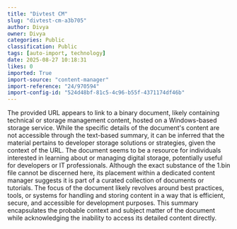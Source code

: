 ```yaml
---
title: "Divtest CM"
slug: "divtest-cm-a3b705"
author: Divya
owner: Divya
categories: Public
classification: Public
tags: [auto-import, technology]
date: 2025-08-27 10:18:31
likes: 0
imported: True 
import-source: "content-manager"
import-reference: "24/970594"
import-config-id: "524d48bf-81c5-4c96-b55f-4371174df46b"
---
```


The provided URL appears to link to a binary document, likely containing technical or storage management content, hosted on a Windows-based storage service. While the specific details of the document's content are not accessible through the text-based summary, it can be inferred that the material pertains to developer storage solutions or strategies, given the context of the URL. The document seems to be a resource for individuals interested in learning about or managing digital storage, potentially useful for developers or IT professionals. Although the exact substance of the 1.bin file cannot be discerned here, its placement within a dedicated content manager suggests it is part of a curated collection of documents or tutorials. The focus of the document likely revolves around best practices, tools, or systems for handling and storing content in a way that is efficient, secure, and accessible for development purposes. This summary encapsulates the probable context and subject matter of the document while acknowledging the inability to access its detailed content directly.
